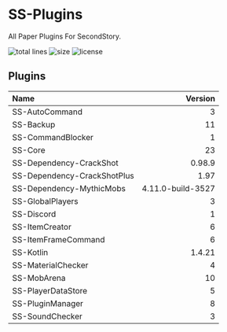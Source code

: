 # SS-Plugins
All Paper Plugins For SecondStory.

![total lines](https://img.shields.io/tokei/lines/github/SecondStoryServer/SS-Plugins) ![size](https://img.shields.io/github/repo-size/SecondStoryServer/SS-Plugins?label=size) ![license](https://img.shields.io/github/license/SecondStoryServer/SS-Plugins)

## Plugins

| Name | Version |
|:-----|--------:|
| SS-AutoCommand | 3 |
| SS-Backup | 11 |
| SS-CommandBlocker | 1 |
| SS-Core | 23 |
| SS-Dependency-CrackShot | 0.98.9 |
| SS-Dependency-CrackShotPlus | 1.97 |
| SS-Dependency-MythicMobs | 4.11.0-build-3527 |
| SS-GlobalPlayers | 3 |
| SS-Discord | 1 |
| SS-ItemCreator | 6 |
| SS-ItemFrameCommand | 6 |
| SS-Kotlin | 1.4.21 |
| SS-MaterialChecker | 4 |
| SS-MobArena | 10 |
| SS-PlayerDataStore | 5 |
| SS-PluginManager | 8 |
| SS-SoundChecker | 3 |